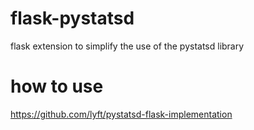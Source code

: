 flask-pystatsd
==============

flask extension to simplify the use of the pystatsd library

how to use
==========
https://github.com/lyft/pystatsd-flask-implementation
